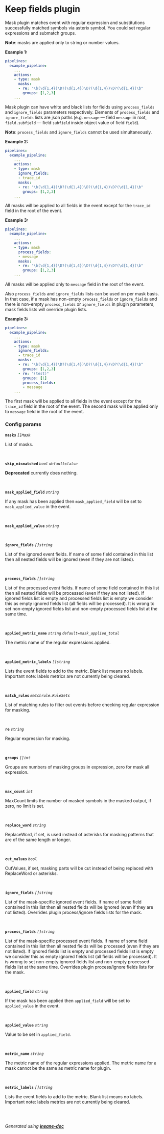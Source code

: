 # Keep fields plugin
Mask plugin matches event with regular expression and substitutions successfully matched symbols via asterix symbol.
You could set regular expressions and submatch groups.

**Note**: masks are applied only to string or number values.

**Example 1:**
```yaml
pipelines:
  example_pipeline:
    ...
    actions:
    - type: mask
      masks:
      - re: "\b(\d{1,4})\D?(\d{1,4})\D?(\d{1,4})\D?(\d{1,4})\b"
        groups: [1,2,3]
    ...
```

Mask plugin can have white and black lists for fields using `process_fields` and `ignore_fields` parameters respectively.
Elements of `process_fields` and `ignore_fields` lists are json paths (e.g. `message` — field `message` in root,
`field.subfield` — field `subfield` inside object value of field `field`).

**Note**: `process_fields` and `ignore_fields` cannot be used simultaneously.

**Example 2:**
```yaml
pipelines:
  example_pipeline:
    ...
    actions:
    - type: mask
      ignore_fields:
      - trace_id
      masks:
      - re: "\b(\d{1,4})\D?(\d{1,4})\D?(\d{1,4})\D?(\d{1,4})\b"
        groups: [1,2,3]
    ...
```

All masks will be applied to all fields in the event except for the `trace_id` field in the root of the event.

**Example 3:**
```yaml
pipelines:
  example_pipeline:
    ...
    actions:
    - type: mask
      process_fields:
      - message
      masks:
      - re: "\b(\d{1,4})\D?(\d{1,4})\D?(\d{1,4})\D?(\d{1,4})\b"
        groups: [1,2,3]
    ...
```

All masks will be applied only to `message` field in the root of the event.

Also `process_fields` and `ignore_fields` lists can be used on per mask basis. In that case, if a mask has
non-empty `process_fields` or `ignore_fields` and there is non-empty `process_fields` or `ignore_fields`
in plugin parameters, mask fields lists will override plugin lists.

**Example 3:**
```yaml
pipelines:
  example_pipeline:
    ...
    actions:
    - type: mask
      ignore_fields:
      - trace_id
      masks:
      - re: "\b(\d{1,4})\D?(\d{1,4})\D?(\d{1,4})\D?(\d{1,4})\b"
        groups: [1,2,3]
      - re: "(test)"
        groups: [1]
		process_fields:
		- message
    ...
```

The first mask will be applied to all fields in the event except for the `trace_id` field in the root of the event.
The second mask will be applied only to `message` field in the root of the event.

### Config params
**`masks`** *`[]Mask`* 

List of masks.

<br>

**`skip_mismatched`** *`bool`* *`default=false`* 

**Deprecated** currently does nothing.

<br>

**`mask_applied_field`** *`string`* 

If any mask has been applied then `mask_applied_field` will be set to `mask_applied_value` in the event.

<br>

**`mask_applied_value`** *`string`* 


<br>

**`ignore_fields`** *`[]string`* 

List of the ignored event fields.
If name of some field contained in this list
then all nested fields will be ignored (even if they are not listed).

<br>

**`process_fields`** *`[]string`* 

List of the processed event fields.
If name of some field contained in this list
then all nested fields will be processed (even if they are not listed).
If ignored fields list is empty and processed fields list is empty
we consider this as empty ignored fields list (all fields will be processed).
It is wrong to set non-empty ignored fields list and non-empty processed fields list at the same time.

<br>

**`applied_metric_name`** *`string`* *`default=mask_applied_total`* 

The metric name of the regular expressions applied.

<br>

**`applied_metric_labels`** *`[]string`* 

Lists the event fields to add to the metric. Blank list means no labels.
Important note: labels metrics are not currently being cleared.

<br>

**`match_rules`** *`matchrule.RuleSets`* 

List of matching rules to filter out events before checking regular expression for masking.

<br>

**`re`** *`string`* 

Regular expression for masking.

<br>

**`groups`** *`[]int`* 

Groups are numbers of masking groups in expression, zero for mask all expression.

<br>

**`max_count`** *`int`* 

MaxCount limits the number of masked symbols in the masked output, if zero, no limit is set.

<br>

**`replace_word`** *`string`* 

ReplaceWord, if set, is used instead of asterisks for masking patterns that are of the same length or longer.

<br>

**`cut_values`** *`bool`* 

CutValues, if set, masking parts will be cut instead of being replaced with ReplaceWord or asterisks.

<br>

**`ignore_fields`** *`[]string`* 

List of the mask-specific ignored event fields.
If name of some field contained in this list
then all nested fields will be ignored (even if they are not listed).
Overrides plugin process/ignore fields lists for the mask.

<br>

**`process_fields`** *`[]string`* 

List of the mask-specific processed event fields.
If name of some field contained in this list
then all nested fields will be processed (even if they are not listed).
If ignored fields list is empty and processed fields list is empty
we consider this as empty ignored fields list (all fields will be processed).
It is wrong to set non-empty ignored fields list and non-empty processed fields list at the same time.
Overrides plugin process/ignore fields lists for the mask.

<br>

**`applied_field`** *`string`* 

If the mask has been applied then `applied_field` will be set to `applied_value` in the event.

<br>

**`applied_value`** *`string`* 

Value to be set in `applied_field`.

<br>

**`metric_name`** *`string`* 

The metric name of the regular expressions applied.
The metric name for a mask cannot be the same as metric name for plugin.

<br>

**`metric_labels`** *`[]string`* 

Lists the event fields to add to the metric. Blank list means no labels.
Important note: labels metrics are not currently being cleared.

<br>


<br>*Generated using [__insane-doc__](https://github.com/vitkovskii/insane-doc)*